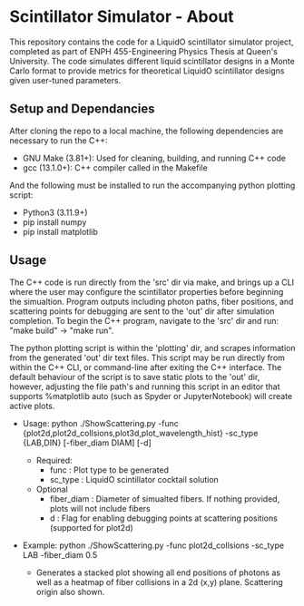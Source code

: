 # Scintillator Simulator - About
This repository contains the code for a LiquidO scintillator simulator project, completed as part of ENPH 455-Engineering Physics Thesis at Queen's University. The code simulates different liquid scintillator designs in a Monte Carlo format to provide metrics for theoretical LiquidO scintillator designs given user-tuned parameters.

## Setup and Dependancies
After cloning the repo to a local machine, the following dependencies are necessary to run the C++:
 - GNU Make (3.81+): Used for cleaning, building, and running C++ code
 - gcc (13.1.0+): C++ compiler called in the Makefile

And the following must be installed to run the accompanying python plotting script:
 - Python3 (3.11.9+)
 - pip install numpy
 - pip install matplotlib

## Usage
The C++ code is run directly from the 'src' dir via make, and brings up a CLI where the user may configure the scintillator properties before beginning the simualtion. Program outputs including photon paths, fiber positions, and scattering points for debugging are sent to the 'out' dir after simulation completion. To begin the C++ program, navigate to the 'src' dir and run: "make build" -> "make run".

The python plotting script is within the 'plotting' dir, and scrapes information from the generated 'out' dir text files. This script may be run directly from within the C++ CLI, or command-line after exiting the C++ interface. The default behaviour of the script is to save static plots to the 'out' dir, however, adjusting the file path's and running this script in an editor that supports %matplotlib auto (such as Spyder or JupyterNotebook) will create active plots.

- Usage: python ./ShowScattering.py -func {plot2d,plot2d_collsions,plot3d,plot_wavelength_hist} -sc_type {LAB,DIN} [-fiber_diam DIAM] [-d]
   - Required:
      - func : Plot type to be generated
      - sc_type : LiquidO scintillator cocktail solution
   - Optional
      - fiber_diam : Diameter of simualted fibers. If nothing provided, plots will not include fibers
      - d : Flag for enabling debugging points at scattering positions (supported for plot2d)

- Example: python ./ShowScattering.py -func plot2d_collsions -sc_type LAB -fiber_diam 0.5
   - Generates a stacked plot showing all end positions of photons as well as a heatmap of fiber collisions in a 2d (x,y) plane. Scattering origin also shown.


